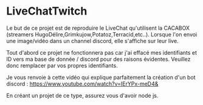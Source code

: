 # LiveChatTwitch

Le but de ce projet est de reproduire le LiveChat qu'utilisent la CACABOX (streamers HugoDélire,Grimkujow,Potatoz,Terracid,etc..).
Lorsque l'on envoi une image/vidéo dans un channel discord, elle s'affiche sur leur live.

Tout d'abord ce projet ne fonctionnera pas car j'ai effacé mes identifiants et ID vers ma base de donnée / discord pour des raisons évidentes.
Veuillez donc remplacer par vos propres identifiants.

Je vous renvoie à cette vidéo qui explique parfaitement la création d'un bot discord : 
https://www.youtube.com/watch?v=IErYPx-meD4&

En créant un projet de ce type, assurez vous d'avoir node js.
